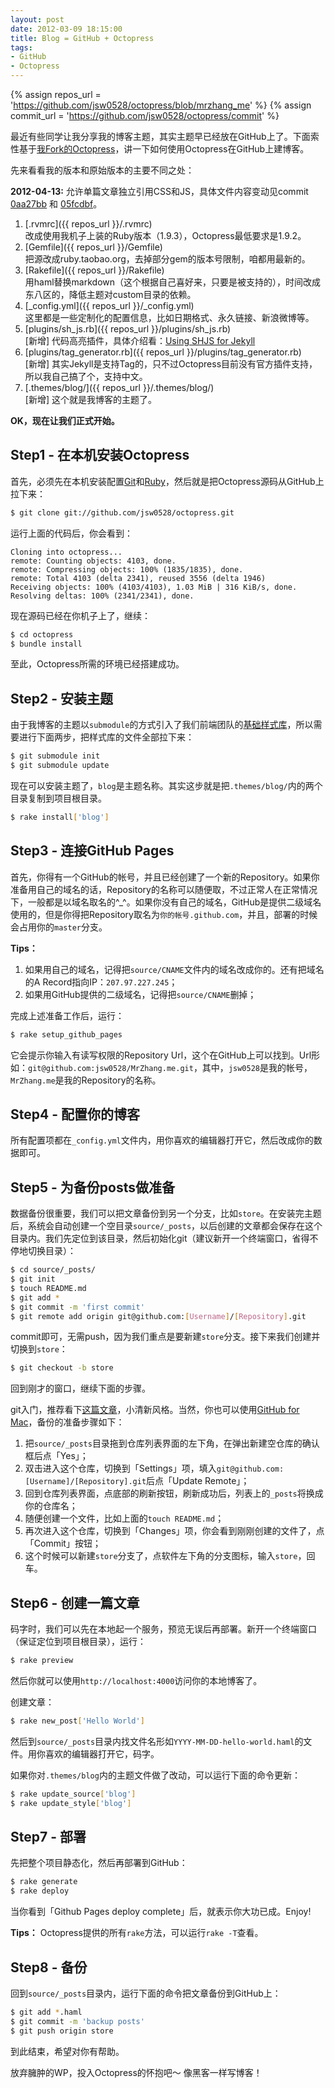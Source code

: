 ```yaml
---
layout: post
date: 2012-03-09 18:15:00
title: Blog = GitHub + Octopress
tags:
- GitHub
- Octopress
---
```


{% assign repos_url = 'https://github.com/jsw0528/octopress/blob/mrzhang_me' %}
{% assign commit_url = 'https://github.com/jsw0528/octopress/commit' %}

最近有些同学让我分享我的博客主题，其实主题早已经放在GitHub上了。下面索性基于[我Fork的Octopress](https://github.com/jsw0528/octopress/tree/mrzhang_me/)，讲一下如何使用Octopress在GitHub上建博客。

先来看看我的版本和原始版本的主要不同之处：

<div class="flash-notice">
  <div class="info">
    <strong>2012-04-13:</strong>
    允许单篇文章独立引用CSS和JS，具体文件内容变动见commit
    <a href="{{commit_url}}/0aa27bb1ab423dbebd89cf5ffe55f8a5c65d6244#diff-1">0aa27bb</a>
    和
    <a href="{{commit_url}}/05fcdbfced318fa9909011d9eb7a33dd0f8792d1#diff-0">05fcdbf</a>。
  </div>
</div>

1. [.rvmrc]({{ repos_url }}/.rvmrc)<br />改成使用我机子上装的Ruby版本（1.9.3），Octopress最低要求是1.9.2。
2. [Gemfile]({{ repos_url }}/Gemfile)<br />把源改成ruby.taobao.org，去掉部分gem的版本号限制，咱都用最新的。
3. [Rakefile]({{ repos_url }}/Rakefile)<br />用haml替换markdown（这个根据自己喜好来，只要是被支持的），时间改成东八区的，降低主题对custom目录的依赖。
4. [_config.yml]({{ repos_url }}/_config.yml)<br />这里都是一些定制化的配置信息，比如日期格式、永久链接、新浪微博等。
5. [plugins/sh_js.rb]({{ repos_url }}/plugins/sh_js.rb)<br />[新增] 代码高亮插件，具体介绍看：[Using SHJS for Jekyll](/blog/using-shjs-for-jekyll.html)
6. [plugins/tag_generator.rb]({{ repos_url }}/plugins/tag_generator.rb)<br />[新增] 其实Jekyll是支持Tag的，只不过Octopress目前没有官方插件支持，所以我自己搞了个，支持中文。
7. [.themes/blog/]({{ repos_url }}/.themes/blog/)<br />[新增] 这个就是我博客的主题了。

**OK，现在让我们正式开始。**

<!-- more -->

## Step1 - 在本机安装Octopress

首先，必须先在本机安装配置[Git](http://help.github.com/mac-set-up-git)和[Ruby](http://www.ruby-lang.org)，然后就是把Octopress源码从GitHub上拉下来：

```bash
$ git clone git://github.com/jsw0528/octopress.git
```

运行上面的代码后，你会看到：

```
Cloning into octopress...
remote: Counting objects: 4103, done.
remote: Compressing objects: 100% (1835/1835), done.
remote: Total 4103 (delta 2341), reused 3556 (delta 1946)
Receiving objects: 100% (4103/4103), 1.03 MiB | 316 KiB/s, done.
Resolving deltas: 100% (2341/2341), done.
```

现在源码已经在你机子上了，继续：

```bash
$ cd octopress
$ bundle install
```

至此，Octopress所需的环境已经搭建成功。

## Step2 - 安装主题

由于我博客的主题以`submodule`的方式引入了我们前端团队的[基础样式库](https://github.com/eDoctor/eDr_assets_Sass)，所以需要进行下面两步，把样式库的文件全部拉下来：

```bash
$ git submodule init
$ git submodule update
```

现在可以安装主题了，`blog`是主题名称。其实这步就是把`.themes/blog/`内的两个目录复制到项目根目录。

```bash
$ rake install['blog']
```

## Step3 - 连接GitHub Pages

首先，你得有一个GitHub的帐号，并且已经创建了一个新的Repository。如果你准备用自己的域名的话，Repository的名称可以随便取，不过正常人在正常情况下，一般都是以域名取名的^_^。如果你没有自己的域名，GitHub是提供二级域名使用的，但是你得把Repository取名为`你的帐号.github.com`，并且，部署的时候会占用你的`master`分支。

**Tips：**

1. 如果用自己的域名，记得把`source/CNAME`文件内的域名改成你的。还有把域名的A Record指向IP：`207.97.227.245`；
2. 如果用GitHub提供的二级域名，记得把`source/CNAME`删掉；

完成上述准备工作后，运行：

```bash
$ rake setup_github_pages
```

它会提示你输入有读写权限的Repository Url，这个在GitHub上可以找到。Url形如：`git@github.com:jsw0528/MrZhang.me.git`，其中，`jsw0528`是我的帐号，`MrZhang.me`是我的Repository的名称。

## Step4 - 配置你的博客

所有配置项都在`_config.yml`文件内，用你喜欢的编辑器打开它，然后改成你的数据即可。

## Step5 - 为备份posts做准备

数据备份很重要，我们可以把文章备份到另一个分支，比如`store`。在安装完主题后，系统会自动创建一个空目录`source/_posts`，以后创建的文章都会保存在这个目录内。我们先定位到该目录，然后初始化git（建议新开一个终端窗口，省得不停地切换目录）：

```bash
$ cd source/_posts/
$ git init
$ touch README.md
$ git add *
$ git commit -m 'first commit'
$ git remote add origin git@github.com:[Username]/[Repository].git
```

commit即可，无需push，因为我们重点是要新建`store`分支。接下来我们创建并切换到`store`：

```bash
$ git checkout -b store
```

回到刚才的窗口，继续下面的步骤。

git入门，推荐看下[这篇文章](http://rogerdudler.github.com/git-guide/index.zh.html)，小清新风格。当然，你也可以使用[GitHub for Mac](http://mac.github.com)，备份的准备步骤如下：

1. 把`source/_posts`目录拖到仓库列表界面的左下角，在弹出新建空仓库的确认框后点「Yes」；
2. 双击进入这个仓库，切换到「Settings」项，填入`git@github.com:[Username]/[Repository].git`后点「Update Remote」；
3. 回到仓库列表界面，点底部的刷新按钮，刷新成功后，列表上的`_posts`将换成你的仓库名；
4. 随便创建一个文件，比如上面的`touch README.md`；
5. 再次进入这个仓库，切换到「Changes」项，你会看到刚刚创建的文件了，点「Commit」按钮；
6. 这个时候可以新建`store`分支了，点软件左下角的分支图标，输入`store`，回车。

## Step6 - 创建一篇文章

码字时，我们可以先在本地起一个服务，预览无误后再部署。新开一个终端窗口（保证定位到项目根目录），运行：

```bash
$ rake preview
```

然后你就可以使用`http://localhost:4000`访问你的本地博客了。

创建文章：

```bash
$ rake new_post['Hello World']
```

然后到`source/_posts`目录内找文件名形如`YYYY-MM-DD-hello-world.haml`的文件。用你喜欢的编辑器打开它，码字。

如果你对`.themes/blog`内的主题文件做了改动，可以运行下面的命令更新：

```bash
$ rake update_source['blog']
$ rake update_style['blog']
```

## Step7 - 部署

先把整个项目静态化，然后再部署到GitHub：

```bash
$ rake generate
$ rake deploy
```

当你看到「Github Pages deploy complete」后，就表示你大功已成。Enjoy!

**Tips：** Octopress提供的所有`rake`方法，可以运行`rake -T`查看。

## Step8 - 备份

回到`source/_posts`目录内，运行下面的命令把文章备份到GitHub上：

```bash
$ git add *.haml
$ git commit -m 'backup posts'
$ git push origin store
```

到此结束，希望对你有帮助。

放弃臃肿的WP，投入Octopress的怀抱吧～ 像黑客一样写博客！
